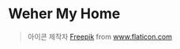 # Weher My Home


> 아이콘 제작자 <a href="https://www.flaticon.com/kr/authors/freepik" title="Freepik">Freepik</a> from <a href="https://www.flaticon.com/kr/" title="Flaticon"> www.flaticon.com</a>
